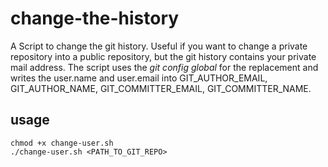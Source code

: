 # change-the-history
A Script to change the git history. Useful if you want to change a private repository into a public repository, but the git history contains your private mail address. The script uses the *git config global* for the replacement and writes the user.name and user.email into GIT_AUTHOR_EMAIL, GIT_AUTHOR_NAME, GIT_COMMITTER_EMAIL, GIT_COMMITTER_NAME.

## usage

```
chmod +x change-user.sh
./change-user.sh <PATH_TO_GIT_REPO>
```

